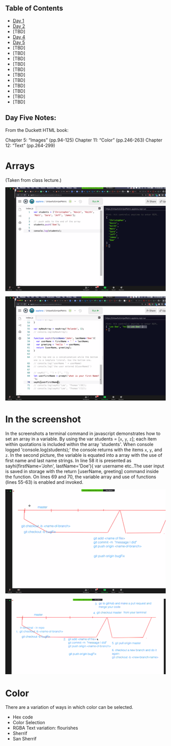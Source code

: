 ## Table of Contents

- [Day 1](class-01.md)
- [Day 2](class-02.md)
- [TBD]
- [Day 4](class-04.md)
- [Day 5](class-05.md)
- [TBD]
- [TBD]
- [TBD]
- [TBD]
- [TBD]
- [TBD]
- [TBD]
- [TBD]
- [TBD]
- [TBD]
- [TBD]

## Day Five Notes: 

From the Duckett HTML book:

Chapter 5: “Images” (pp.94-125)
Chapter 11: “Color” (pp.246-263)
Chapter 12: “Text” (pp.264-299)


# Arrays

(Taken from class lecture.)

![Arrays](images/Screenshot_(550).png)


![anArrays](images/Screenshot_(552).png)

# In the screenshot

In the screenshots a terminal command in javascript demonstrates how to set an array in a variable. By using the var students = [`x`, `y`, `z`];
each item within quotations is included within the array 'students'. When console logged 'console.log(students);' the console returns with the items `x`, `y`, and `z`. In the second picture, the variable is equated into a array with the use of first name and last name strings. In line 58 it is presented as sayhi(firstName='John', lastName='Doe'){
var username etc..The user input is saved in storage with the return [userName, greeting] command inside the function. On lines 69 and 70, the variable array and use of functions (lines 55-63) is enabled and invoked.

![githubbranch](images/Screenshot_(554).png)

![githubfork](images/Screenshot_(555).png)

# Color


There are a variation of ways in which color can be selected.
  - Hex code
  - Color Selection
  - RGBA
Text variation: flourishes
  - Sherrif
  - San Sherrif


